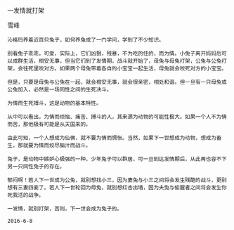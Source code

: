 一发情就打架

雪峰


    沁格玛养着近百只兔子，如何养兔成了一门学问，学到了不少知识。

    别看兔子乖乖，可爱，实际上，它们凶狠，残暴，不为吃的住的，而为情。小兔子离开妈妈后可以成群生活，相安无事，但当它们到了发情期，战斗就开始了，母兔与母兔打架，公兔与公兔打架，会往死里咬对方。如果两个母兔带着各自的小宝宝一起生活，母兔就会咬死对方的小宝宝。

    但是，只要是母兔与公兔在一起，就会相安无事，就会很亲密，相处和谐。但一旦有一只母兔或公兔加入，必然是一场同性之间的生死决斗。

    为情而生死搏斗，这是动物的基本特性。

    从中可以看出，为情而烦恼、痛苦、搏斗的人，其来源为动物的可能性极大。如果一个人不为情而苦，那他极有可能是从天国来的。

    由此可知，一个人想成为仙佛，就不要为情而惆怅。当然，如果下一世想成为动物，想成为畜生，那就要为情而绞尽脑汁而战斗。

    兔子，是动物中嫉妒心极强的一种，少年兔子可以群居，可一旦到达发情期后，从此再也容不下另一只同性兔子的存在。

    郁闷啊！若人下一世成为公兔，就别想找小三，因为妻兔与小三之间将会发生残酷的战斗，更别想有三妻四妾了。若人下一世轮回为母兔，就别想红杏出墙，因为夫兔与偷腥者之间将会发生你死我活的战争。

    一发情，就别打架，否则，下一世会成为兔子的。

    2016-6-8




